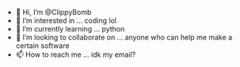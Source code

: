 - 👋 Hi, I’m @ClippyBomb
- 👀 I’m interested in ... coding lol
- 🌱 I’m currently learning ... python
- 💞️ I’m looking to collaborate on ... anyone who can help me make a certain software
- 📫 How to reach me ... idk my email?

<!---
ClippyBomb/ClippyBomb is a ✨ special ✨ repository because its `README.md` (this file) appears on your GitHub profile.
You can click the Preview link to take a look at your changes.
--->
